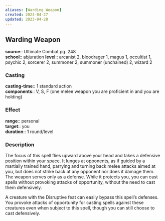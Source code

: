 ```yaml
---
aliases: [Warding Weapon]
created: 2023-04-27
updated: 2023-04-28
---
```


## Warding Weapon

**source**:: Ultimate Combat pg. 248  
**school**:: abjuration
**level**:: arcanist 2, bloodrager 1, magus 1, occultist 1, psychic 2, sorcerer 2, summoner 2, summoner (unchained) 2, wizard 2

### Casting

**casting-time**:: 1 standard action  
**components**:: V, S, F (one melee weapon you are proficient in and you are holding)

### Effect

**range**:: personal  
**target**:: you  
**duration**:: 1 round/level

### Description

The focus of this spell flies upward above your head and takes a defensive position within your space. It lunges at opponents, as if guided by a martially trained hand, parrying and turning back melee attacks aimed at you, but does not strike back at any opponent nor does it damage them. The weapon serves only as a defense. While it protects you, you can cast spells without provoking attacks of opportunity, without the need to cast them defensively.  
  
A creature with the Disruptive feat can easily bypass this spell’s defenses. You provoke attacks of opportunity for casting spells against these creatures even when subject to this spell, though you can still choose to cast defensively.

